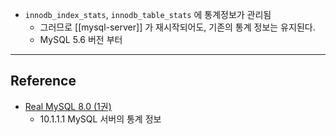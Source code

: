 - `innodb_index_stats`, `innodb_table_stats` 에 통계정보가 관리됨
	- 그러므로 [[mysql-server]] 가 재시작되어도, 기존의 통계 정보는 유지된다.
	- MySQL 5.6 버전 부터

---
## Reference
 -  [Real MySQL 8.0 (1권)](https://product.kyobobook.co.kr/detail/S000001766482)
	- 10.1.1.1 MySQL 서버의 통계 정보